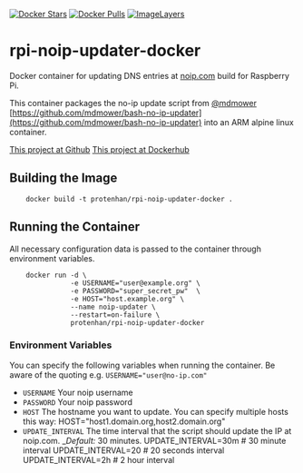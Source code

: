 [![Docker Stars](https://img.shields.io/docker/stars/protenhan/rpi-noip-updater-docker.svg)](https://hub.docker.com/r/protenhan/rpi-noip-updater-docker/)
[![Docker Pulls](https://img.shields.io/docker/pulls/protenhan/rpi-noip-updater-docker.svg)](https://hub.docker.com/r/protenhan/rpi-noip-updater-docker/)
[![ImageLayers](https://images.microbadger.com/badges/image/protenhan/rpi-noip-updater-docker.svg)](https://microbadger.com/#/images/protenhan/rpi-noip-updater-docker/)

# rpi-noip-updater-docker
Docker container for updating DNS entries at [noip.com](http://noip.com) build for Raspberry Pi.

This container packages the no-ip update script from [@mdmower](https://github.com/mdmower) [https://github.com/mdmower/bash-no-ip-updater](https://github.com/mdmower/bash-no-ip-updater) into an ARM alpine linux container.

[This project at Github](https://github.com/protenhan/rpi-noip-updater-docker/blob/master/README.md)
[This project at Dockerhub](https://hub.docker.com/r/protenhan/rpi-noip-updater-docker/)

## Building the Image

		docker build -t protenhan/rpi-noip-updater-docker .

## Running the Container

All necessary configuration data is passed to the container through environment variables.

		docker run -d \ 
		           -e USERNAME="user@example.org" \ 
		           -e PASSWORD="super_secret_pw"  \ 
				   -e HOST="host.example.org" \ 
				   --name noip-updater \
				   --restart=on-failure \ 
				   protenhan/rpi-noip-updater-docker

### Environment Variables

You can specify the following variables when running the container. Be aware of the quoting e.g. ```USERNAME="user@no-ip.com"```

* ```USERNAME``` Your noip username
* ```PASSWORD``` Your noip password
* ```HOST``` The hostname you want to update. You can specify multiple hosts this way: HOST="host1.domain.org,host2.domain.org"
* ```UPDATE_INTERVAL``` The time interval that the script should update the IP at noip.com. __Default:_ 30 minutes. 
		UPDATE_INTERVAL=30m # 30 minute interval 
		UPDATE_INTERVAL=20 # 20 seconds interval 
		UPDATE_INTERVAL=2h # 2 hour interval
